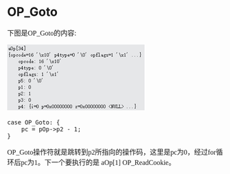 # OP_Goto
<font face="微软雅黑" size="3px">

下图是OP_Goto的内容:

 ![](4-5-4.jpg)
```
case OP_Goto: {
	pc = pOp->p2 - 1;
}
```
OP_Goto操作符就是跳转到p2所指向的操作码，这里是pc为0，经过for循环后pc为1。下一个要执行的是  aOp[1] OP_ReadCookie。
